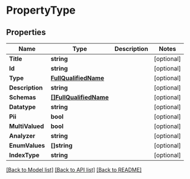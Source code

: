 # PropertyType

## Properties

Name | Type | Description | Notes
------------ | ------------- | ------------- | -------------
**Title** | **string** |  | [optional] 
**Id** | **string** |  | [optional] 
**Type** | [**FullQualifiedName**](FullQualifiedName.md) |  | [optional] 
**Description** | **string** |  | [optional] 
**Schemas** | [**[]FullQualifiedName**](FullQualifiedName.md) |  | [optional] 
**Datatype** | **string** |  | [optional] 
**Pii** | **bool** |  | [optional] 
**MultiValued** | **bool** |  | [optional] 
**Analyzer** | **string** |  | [optional] 
**EnumValues** | **[]string** |  | [optional] 
**IndexType** | **string** |  | [optional] 

[[Back to Model list]](../README.md#documentation-for-models) [[Back to API list]](../README.md#documentation-for-api-endpoints) [[Back to README]](../README.md)



